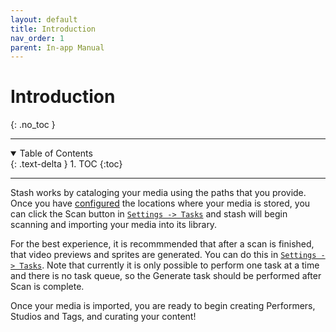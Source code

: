 ```yaml
---
layout: default
title: Introduction
nav_order: 1
parent: In-app Manual
---
```


# **Introduction**
{: .no_toc }

---

<details open markdown="block">
  <summary>
    Table of Contents
  </summary>
  {: .text-delta }
1. TOC
{:toc}
</details>

---

Stash works by cataloging your media using the paths that you provide. Once you have [configured](/settings?tab=library) the locations where your media is stored, you can click the Scan button in [`Settings -> Tasks`](/settings?tab=tasks) and stash will begin scanning and importing your media into its library.

For the best experience, it is recommmended that after a scan is finished, that video previews and sprites are generated. You can do this in [`Settings -> Tasks`](/settings?tab=tasks). Note that currently it is only possible to perform one task at a time and there is no task queue, so the Generate task should be performed after Scan is complete.

Once your media is imported, you are ready to begin creating Performers, Studios and Tags, and curating your content!
